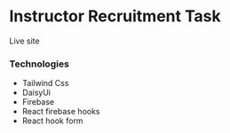 # Instructor Recruitment Task

Live site

### Technologies
- Tailwind Css
- DaisyUi
- Firebase
- React firebase hooks
- React hook form